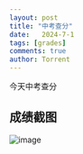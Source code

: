 ```yaml
---
layout: post
title: "中考查分"
date:   2024-7-1
tags: [grades]
comments: true
author: Torrent
---
```


今天中考查分
<!-- more -->

## 成绩截图
<!--![image](https://github.com/hhzhuhaoze/Blog/assets/134834983/86f1b851-9e85-4a31-901f-c1d14a00550c)-->
![image](https://atomgit.com/hhzhuhaoze/downloadfile/raw/master/%E5%B1%8F%E5%B9%95%E6%88%AA%E5%9B%BE_1-7-2024_7552_zkcf.whzkb.cn.jpeg)
